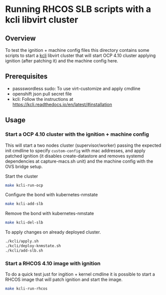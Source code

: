 # Running RHCOS SLB scripts with a kcli libvirt cluster

## Overview 
To test the ignition + machine config files this directory contains some 
scripts to start a [kcli](https://github.com/karmab/kcli) libvirt cluster that
will start OCP 4.10 cluster applying ignition (after patching it) and the
machine config here.

## Prerequisites
- passswordless sudo: To use virt-customize and apply cmdline
- openshift json pull secret file
- kcli: Follow the instructions at https://kcli.readthedocs.io/en/latest/#installation

## Usage

### Start a OCP 4.10 cluster with the ignition + machine config

This will start a two nodes cluster (supervisor/worker) passing the expected 
init cmdline to specify `custom-config` with mac addresses, and apply patched
ignition (it disables create-datastore and removes systemd dependencies at 
capture-macs.sh unit) and the machine config with the OVS bridge setup.

Start the cluster
```bash
make kcli-run-ocp
```

Configure the bond with kubernetes-nmstate
```bash
make kcli-add-slb
```

Remove the bond with kubernetes-nmstate
```bash
make kcli-del-slb
```

To apply changes on already deployed cluster.
```bash
./kcli/apply.sh
./kcli/deploy-knmstate.sh
./kcli/add-slb.sh
```

### Start a RHCOS 4.10 image with ignition

To do a quick test just for ingition + kernel cmdline it is possible to start a 
RHCOS image that will patch ignition and start the image.

```bash
make kcli-run-rhcos
```
